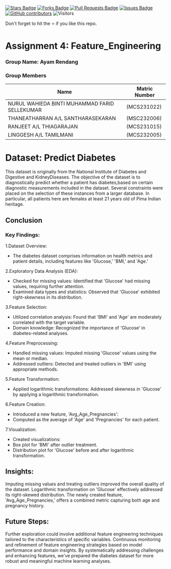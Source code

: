 <a href="https://github.com/drshahizan/Python-big-data/stargazers"><img src="https://img.shields.io/github/stars/drshahizan/Python-big-data" alt="Stars Badge"/></a>
<a href="https://github.com/drshahizan/Python-big-data/network/members"><img src="https://img.shields.io/github/forks/drshahizan/Python-big-data" alt="Forks Badge"/></a>
<a href="https://github.com/drshahizan/Python-big-data/pulls"><img src="https://img.shields.io/github/issues-pr/drshahizan/Python-big-data" alt="Pull Requests Badge"/></a>
<a href="https://github.com/drshahizan/Python-big-data/issues"><img src="https://img.shields.io/github/issues/drshahizan/Python-big-data" alt="Issues Badge"/></a>
<a href="https://github.com/drshahizan/Python-big-data/graphs/contributors"><img alt="GitHub contributors" src="https://img.shields.io/github/contributors/drshahizan/Python-big-data?color=2b9348"></a>
![Visitors](https://api.visitorbadge.io/api/visitors?path=https%3A%2F%2Fgithub.com%2Fdrshahizan%2FPython-big-data&labelColor=%23d9e3f0&countColor=%23697689&style=flat)

Don't forget to hit the :star: if you like this repo.

# Assignment 4: Feature_Engineering

### Group Name: Ayam Rendang
### Group Members

| Name          | Matric Number  | 
| ------------- | -------------- | 
| NURUL WAHIEDA BINTI MUHAMMAD FARID SELLEKUMAR   | (MCS231022)     |
|THANEATHARRAN A/L SANTHARASEKARAN    | (MSC232006)       | 
| RANJEET A/L THIAGARAJAN   | (MCS231015)         | 
| LINGGESH A/L TAMILMANI   | (MCS232005)         | 

# Dataset: Predict Diabetes
This dataset is originally from the National Institute of Diabetes and Digestive and KidneyDiseases. The objective of the dataset is to diagnostically predict whether a patient has diabetes,based on certain diagnostic measurements included in the dataset. Several constraints were placed on the selection of these instances from a larger database. In particular, all patients here are females at least 21 years old of Pima Indian heritage.

## Conclusion

### Key Findings:

1.Dataset Overview:
  - The diabetes dataset comprises information on health metrics and patient details, including features like 'Glucose,' 'BMI,' and 'Age.'
    
2.Exploratory Data Analysis (EDA):
  - Checked for missing values: Identified that 'Glucose' had missing values, requiring further attention.
  - Examined data types and statistics: Observed that 'Glucose' exhibited right-skewness in its distribution.

3.Feature Selection:
  - Utilized correlation analysis: Found that 'BMI' and 'Age' are moderately correlated with the target variable.
  - Domain knowledge: Recognized the importance of 'Glucose' in diabetes-related analyses.

4.Feature Preprocessing:
  - Handled missing values: Imputed missing 'Glucose' values using the mean or median.
  - Addressed outliers: Detected and treated outliers in 'BMI' using appropriate methods.

5.Feature Transformation:
  - Applied logarithmic transformations: Addressed skewness in 'Glucose' by applying a logarithmic transformation.

6.Feature Creation:
  - Introduced a new feature, 'Avg_Age_Pregnancies':
  - Computed as the average of 'Age' and 'Pregnancies' for each patient.

7.Visualization:
  - Created visualizations:
  - Box plot for 'BMI' after outlier treatment.
  - Distribution plot for 'Glucose' before and after logarithmic transformation.

## Insights:
Imputing missing values and treating outliers improved the overall quality of the dataset.
Logarithmic transformation on 'Glucose' effectively addressed its right-skewed distribution.
The newly created feature, 'Avg_Age_Pregnancies,' offers a combined metric capturing both age and pregnancy history.

## Future Steps:
Further exploration could involve additional feature engineering techniques tailored to the characteristics of specific variables.
Continuous monitoring and refinement of feature engineering strategies based on model performance and domain insights.
By systematically addressing challenges and enhancing features, we've prepared the diabetes dataset for more robust and meaningful machine learning analyses.
